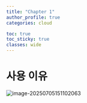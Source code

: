 ```yaml
---
title: "Chapter 1"
author_profile: true
categories: cloud

toc: true
toc_sticky: true
classes: wide 
---
```


# 사용 이유

![image-20250705151102063](/Users/joedaehee/mainFolder/git/zooragiblog/_posts/images/2025-07-05-cloud-1/image-20250705151102063.png)

